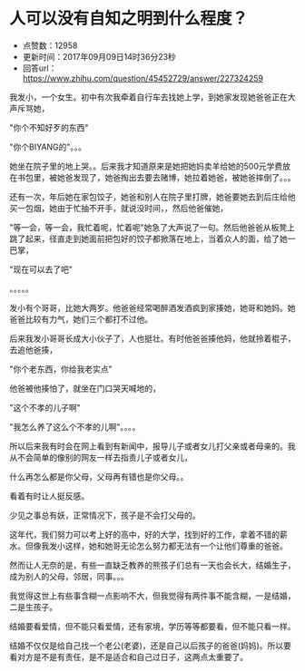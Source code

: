 # 人可以没有自知之明到什么程度？
- 点赞数：12958
- 更新时间：2017年09月09日14时36分23秒
- 回答url：https://www.zhihu.com/question/45452729/answer/227324259
<body>
 <p data-pid="15px7iW0">我发小，一个女生。初中有次我牵着自行车去找她上学，到她家发现她爸爸正在大声斥骂她，</p>
 <p data-pid="ELKZG_vi">"你个不知好歹的东西"</p>
 <p data-pid="_v1XC2X2">"你个BIYANG的"。。。</p>
 <p data-pid="szztYzGT">她坐在院子里的地上哭。。后来我才知道原来是她把她妈卖羊给她的500元学费放在书包里，被她爸发现了，她爸掏出去要去赌博，她拉着她爸，被她爸摔倒了。。。</p>
 <p data-pid="ukJjEPsG">还有一次，年后她在家包饺子，她爸和别人在院子里打牌，她爸要她去到后庄给他买一包烟，她由于忙抽不开手，就说没时间，，然后他爸催她，</p>
 <p data-pid="7GSSZopZ">"等一会，等一会，我忙着呢，忙着呢"她急了大声说了一句。然后他爸爸从板凳上跳了起来，径直走到她面前把包好的饺子都掀落在地上，当着众人的面，给了她一巴掌，</p>
 <p data-pid="ADVCnnIy">"现在可以去了吧"</p>
 <p data-pid="jxISiOeX">。。。。。</p>
 <p data-pid="8TqgssZC">发小有个哥哥，比她大两岁。他爸爸经常喝醉酒发酒疯到家揍她，她哥和她妈。她爸爸比较有力气，她们三个都打不过他。</p>
 <p data-pid="gY5AATYq">后来我发小哥哥长成大小伙子了，人也挺壮。有时他爸爸揍他妈，他就拎着棍子，去追他爸揍，</p>
 <p data-pid="vM6-xgyC">"你个老东西，你给我老实点"</p>
 <p data-pid="PznljVwe">他爸被他揍怕了，就坐在门口哭天喊地的，</p>
 <p data-pid="9y9BaMk4">"这个不孝的儿子啊"</p>
 <p data-pid="IELH_7iB">"我怎么养了这么个不孝的儿啊"。。。。</p>
 <p data-pid="9T-26iYX">所以后来我有时会在网上看到有新闻中，报导儿子或者女儿打父亲或者母亲的。我从不会简单的像别的网友一样去指责儿子或者女儿，</p>
 <p data-pid="4myQ7PV1">什么再怎么都是你父母，父母再有错也是你父母。。</p>
 <p data-pid="GYJfdSuK">看着有时让人挺反感。</p>
 <p data-pid="H8-Zlp0h">少见之事总有妖，正常情况下，孩子是不会打父母的。</p>
 <p data-pid="gYkDzezM">这年代，我们努力可以考上好的高中，好的大学，找到好的工作，拿着不错的薪水。但像我发小这样，她和她哥无论怎么努力都无法有一个让他们尊重的爸爸。</p>
 <p data-pid="vKI8WwKn">然而让人无奈的是，有些一直缺乏教养的熊孩子们总有一天也会长大，结婚生子，成为别人的父母，邻居，同事。。。</p>
 <p data-pid="6YFBG14i">我觉得这世上有些事含糊一点影响不大，但我觉得有两件事不能含糊，一是结婚，二是生孩子。</p>
 <p data-pid="aZQXyMyU">结婚要看爱情，但不能只看爱情，还有家境，学历等等都要看，但不能只看一样。</p>
 <p data-pid="Ve1zZ_hm">结婚不仅仅是给自己找一个老公(老婆)，还是自己以后孩子的爸爸(妈妈)。所以要看对方是不是有责任，是不是适合和自己过日子，这两点太重要了。</p>
</body>